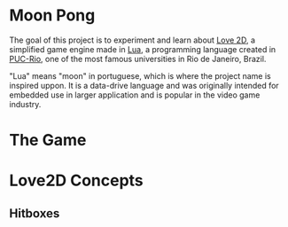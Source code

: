 # Moon Pong

The goal of this project is to experiment and learn about [Love 2D](https://love2d.org/), a simplified game engine made in [Lua](https://www.lua.org/), a programming language created in [PUC-Rio](https://www.puc-rio.br/index.html), one of the most famous universities in Rio de Janeiro, Brazil.

"Lua" means "moon" in portuguese, which is where the project name is inspired uppon. It is a data-drive language and was originally intended for embedded use in larger application and is popular in the video game industry.

# The Game

# Love2D Concepts

## Hitboxes


